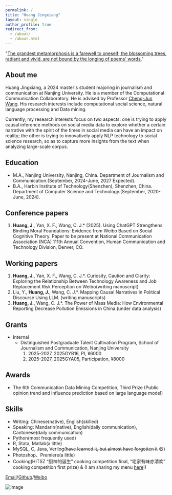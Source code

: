 ```yaml
---
permalink: /
title: "Huang Jingxiang"
layout: single
author_profile: true
redirect_from: 
  - /about/
  - /about.html
---
```

"[The grandest metamorphosis is a farewell to oneself; the blossoming trees, radiant and vivid, are not bound by the longing of poems' words.](https://music.163.com/#/song?id=2153489801&uct2=%2B8IMeWXUOOskiuxF1aoJxQ%3D%3D&fx-wechatnew=t1&fx-wxqd=c&fx-wordtest=t1&fx-listentest=t3&H5_DownloadVIPGift=&playerUIModeId=76001&PlayerStyles_SynchronousSharing=t3&dlt=0846&app_version=9.2.61)"
## About me
Huang Jingxiang, a 2024 master's student majoring in journalism and communication at Nanjing University. He is a member of the Computational Communication Collaboratory. He is advised by Professor [Cheng-Jun Wang](https://Chengjun.github.io/). His research interests include computational social science, natural language processing and Data mining.

Currently, my research interests focus on two aspects: one is trying to apply causal inference methods on social media data to explore whether a certain narrative with the spirit of the times in social media can have an impact on reality; the other is trying to innovatively apply NLP technology to social science research, so as to capture more insights from the text when analyzing large-scale corpus.
## Education
- M.A., Nanjing University, Nanjing, China. Department of Journalism and Communication.(September, 2024-June, 2027 Expected).
- B.A., Harbin Institute of Technology(Shenzhen), Shenzhen, China. Department of Computer Science and Technology.(September, 2020-June, 2024).

## Conference papers
1. **Huang, J**., Yan, X. F., Wang, C. J.* (2025). Using ChatGPT Strengthens Binding Moral Foundations: Evidence from Weibo Based on Social Cognitive Theory. Paper to be present at National Communication Association (NCA) 111th Annual Convention, Human Communication and Technology Division, Denver, CO.

## Working papers
1. **Huang, J.**, Yan, X. F., Wang, C. J.*. Curiosity, Caution and Clarity: Exploring the Relationship Between Technology Awareness and Job Replacement Risk Perception on Weibo(writing manuscript)
2. Liu, Y., **Huang, J.**, Wang, C. J.*. Mapping Causal Narratives in Political Discourse Using LLM. (writing manuscripts)
3. **Huang, J.**, Wang, C. J.*. The Power of Mass Media: How Environmental Reporting Decrease Pollution Emissions in China.(under data analysis)

## Grants
- Internal
  - Distinguished Postgraduate Talent Cultivation Program, School of Journalism and Communication, Nanjing University
    1. 2025-2027, 2025GYB16, PI, ¥6000
    2. 2025-2027, 2025GYA05, Participation, ¥8000

## Awards
- The 6th Communication Data Mining Competition, Third Prize (Public opinion trend and influence prediction based on large language model)


## Skills
- Writing: Chinese(native), English(skilled)
- Speaking: Mandarin(native), English(daily communication), Cantonese(daily communication)
- Python(most frequently used)
- R, Stata, Matlab(a little)
- MySQL, C, Java, Verilog(~~have learned it, but almost have forgotten it~~ 😋)
- Photoshop、Premiere(a little)
- Cooking(HITSZ “厨神的诞生” cooking competition final, “宅家有味亦清欢” cooking competition first prize) & (I am sharing my menu [here](https://huang-jingxiang.github.io/menu/)!)

[Email](raconz1211@gmail.com)/[Github](https://github.com/Huang-Jingxiang)/[Weibo](https://weibo.com/u/7313617592)

![image](https://user-images.githubusercontent.com/543384/192227995-fdb3a693-2f68-4dc4-b9bd-06053066322f.png)


